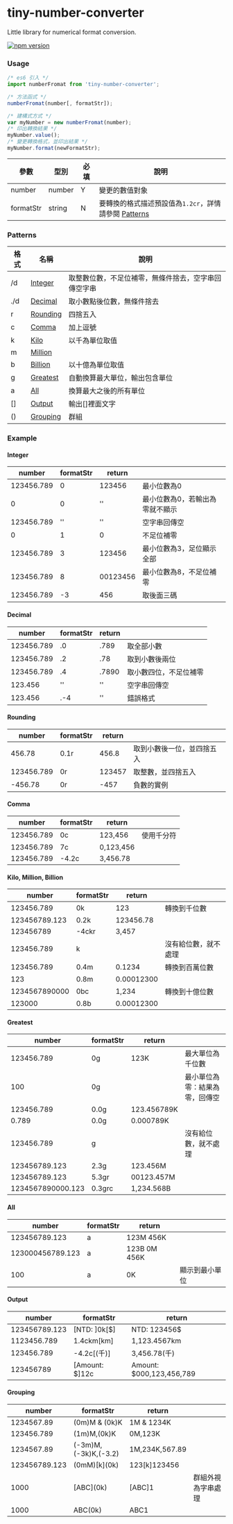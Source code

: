 # tiny-number-converter
Little library for numerical format conversion.

[![npm version](https://badge.fury.io/js/tiny-number-converter.svg)](https://badge.fury.io/js/tiny-number-converter)

### Usage


```js
/* es6 引入 */
import numberFromat from 'tiny-number-converter';

/* 方法函式 */
numberFromat(number[, formatStr]);

/* 建構式方式 */
var myNumber = new numberFromat(number);
/* 印出轉換結果 */
myNumber.value();
/* 變更轉換格式，並印出結果 */
myNumber.format(newFormatStr);
```

| 參數 | 型別 | 必填 | 說明 |
|----|----|----|----|
| number | number | Y | 變更的數值對象 |
| formatStr | string | N | 要轉換的格式描述預設值為`1.2cr`，詳情請參閱 [Patterns](#Patterns) |



### Patterns

| 格式  | 名稱       | 說明 |
|----|---------------|------------------------------------------------------|
| /d  | [Integer](#Integer)       | 取整數位數，不足位補零，無條件捨去，空字串回傳空字串 |
| ./d | [Decimal](#Decimal)  | 取小數點後位數，無條件捨去                         |
| r  | [Rounding](#Rounding)      | 四捨五入                                           |
| c  | [Comma](#Comma)         | 加上逗號                                           |
| k  | [Kilo](#Kilo-Million-Billion)         | 以千為單位取值                                     |
| m  | [Million](#Kilo-Million-Billion)
| b  | [Billion](#Kilo-Million-Billion)       | 以十億為單位取值                                   |
| g  | [Greatest](#Greatest)     | 自動換算最大單位，輸出包含單位                                   |
| a  | [All](#All)           | 換算最大之後的所有單位                             |
| [] | [Output](#Output)        | 輸出[]裡面文字                                     |
| () | [Grouping](#Grouping)      | 群組                                               |

### Example


#### Integer


| number | formatStr  | return | |
| -------- | -------- | -------- |-------- |
| 123456.789     | 0     | 123456     |最小位數為0|
|0|0|''|最小位數為0，若輸出為零就不顯示|
|123456.789| ''| ''|空字串回傳空|
|0| 1| 0|不足位補零|
|123456.789|3|123456|最小位數為3，足位顯示全部|
|123456.789| 8|00123456|最小位數為8，不足位補零|
|123456.789|-3|456|取後面三碼|

#### Decimal

| number | formatStr  | return | |
| -------- | -------- | -------- |-------- |
|123456.789|.0|.789|取全部小數|
|123456.789|.2|.78|取到小數後兩位|
|123456.789|.4|.7890|取小數四位，不足位補零|
|123.456| ''| ''|空字串回傳空|
|123.456|.-4| ''|錯誤格式|


#### Rounding
| number   | formatStr| return   |         |
| -------- | -------- | -------- |-------- |
|456.78|0.1r| 456.8|取到小數後一位，並四捨五入|
|123456.789|0r| 123457|取整數，並四捨五入|
|-456.78|0r| -457|負數的實例|

#### Comma
| number   | formatStr| return   |         |
| -------- | -------- | -------- |-------- |
|123456.789|0c|123,456|使用千分符|
|123456.789|7c|0,123,456||
|123456.789|-4.2c|3,456.78||

#### Kilo, Million, Billion
| number   | formatStr| return   |         |
| -------- | -------- | -------- |-------- |
|123456.789|0k|123|轉換到千位數|
|123456789.123|0.2k|123456.78||
|123456789|-4ckr|3,457||
|123456.789|k||沒有給位數，就不處理|
|123456.789|0.4m|0.1234|轉換到百萬位數|
|123|0.8m|0.00012300||
|1234567890000|0bc|1,234|轉換到十億位數|
|123000|0.8b|0.00012300||

#### Greatest
| number   | formatStr| return   |         |
| -------- | -------- | -------- |-------- |
|123456.789|0g|123K|最大單位為千位數|
|100|0g||最小單位為零：結果為零，回傳空|
|123456.789|0.0g|123.456789K||
|0.789|0.0g|0.000789K||
|123456.789|g||沒有給位數，就不處理|
|123456789.123|2.3g|123.456M||
|123456789.123|5.3gr|00123.457M||
|1234567890000.123|0.3grc|1,234.568B||

#### All
| number   | formatStr| return   |         |
| -------- | -------- | -------- |--------
|123456789.123|a|123M 456K||
|123000456789.123|a|123B 0M 456K||
|100|a|0K|顯示到最小單位|


#### Output
| number   | formatStr| return   |
| -------- | -------- | -------- |
|123456789.123|\[NTD: \]0k\[$\]|NTD: 123456$|
|1123456.789|1.4ckm\[km\]|1,123.4567km|
|123456.789|-4.2c\[(千)\]|3,456.78(千)|
|123456789|\[Amount: $\]12c|Amount: $000,123,456,789|

#### Grouping
| number   | formatStr| return   ||
| -------- | -------- | -------- |-- |
|1234567.89|(0m)M & (0k)K|1M & 1234K||
|123456.789|(1m)M,(0k)K|0M,123K||
|1234567.89|(-3m)M,(-3k)K,(-3.2)|1M,234K,567.89||
|123456789.123|(0mM)\[k\](0k)|123\[k\]123456||
|1000|\[ABC\](0k)|\[ABC\]1|群組外視為字串處理|
|1000|ABC(0k)|ABC1||
